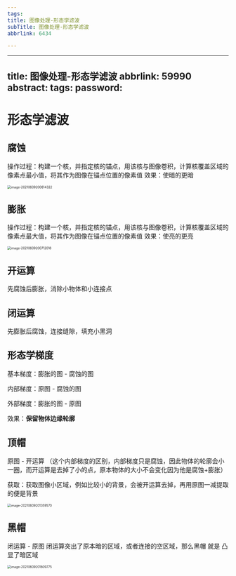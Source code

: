 ```yaml
---
tags:
title: 图像处理-形态学滤波
subTitle: 图像处理-形态学滤波
abbrlink: 6434

---
```

---
title: 图像处理-形态学滤波
abbrlink: 59990
abstract:
tags:
password:
---


<!--more-->

# 形态学滤波

## 腐蚀

操作过程：构建一个核，并指定核的锚点，用该核与图像卷积，计算核覆盖区域的像素点最小值，将其作为图像在锚点位置的像素值
效果：使暗的更暗

<img src="C:/Users/10729/AppData/Roaming/Typora/typora-user-images/image-20210609200614322.png" alt="image-20210609200614322" style="zoom:50%;" />

## 膨胀

操作过程：构建一个核，并指定核的锚点，用该核与图像卷积，计算核覆盖区域的像素点最大值，将其作为图像在锚点位置的像素值
效果：使亮的更亮

<img src="C:/Users/10729/AppData/Roaming/Typora/typora-user-images/image-20210609200712018.png" alt="image-20210609200712018" style="zoom:50%;" />

## 开运算

先腐蚀后膨胀，消除小物体和小连接点

## 闭运算

先膨胀后腐蚀，连接缝隙，填充小黑洞

## 形态学梯度

基本梯度：膨胀的图 -  腐蚀的图

内部梯度：原图 - 腐蚀的图   

外部梯度：膨胀的图 - 原图

效果：**保留物体边缘轮廓**

## 顶帽

原图 - 开运算 （这个内部梯度的区别，内部梯度只是腐蚀，因此物体的轮廓会小一圈，而开运算是去掉了小的点，原本物体的大小不会变化因为他是腐蚀+膨胀）

获取：获取图像小区域，例如比较小的背景，会被开运算去掉，再用原图一减提取的便是背景

<img src="C:/Users/10729/AppData/Roaming/Typora/typora-user-images/image-20210609201359570.png" alt="image-20210609201359570" style="zoom:50%;" />

## 黑帽

闭运算 - 原图 闭运算突出了原本暗的区域，或者连接的空区域，那么黑帽 就是  凸显了暗区域

<img src="C:/Users/10729/AppData/Roaming/Typora/typora-user-images/image-20210609201609775.png" alt="image-20210609201609775" style="zoom:50%;" />
